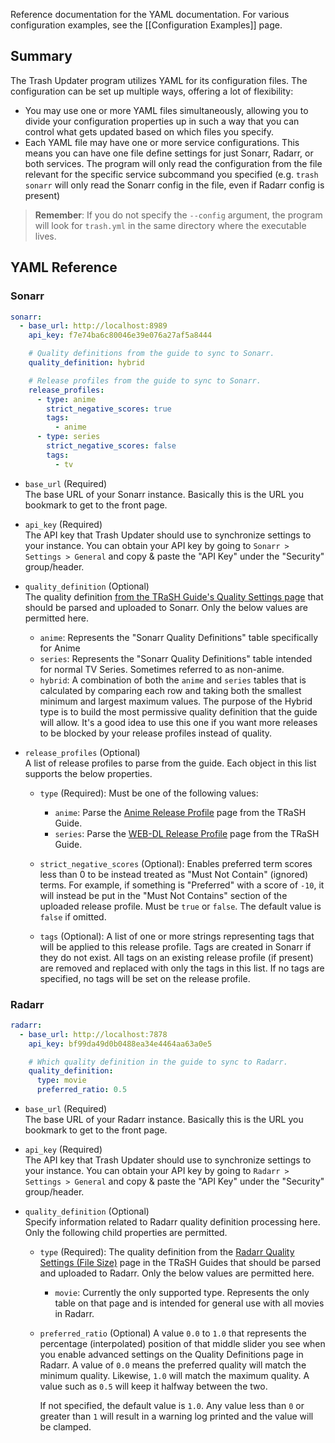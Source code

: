 Reference documentation for the YAML documentation. For various configuration examples, see the
[[Configuration Examples]] page.

## Summary

The Trash Updater program utilizes YAML for its configuration files. The configuration can be set up
multiple ways, offering a lot of flexibility:

- You may use one or more YAML files simultaneously, allowing you to divide your configuration
  properties up in such a way that you can control what gets updated based on which files you
  specify.
- Each YAML file may have one or more service configurations. This means you can have one file
  define settings for just Sonarr, Radarr, or both services. The program will only read the
  configuration from the file relevant for the specific service subcommand you specified (e.g.
  `trash sonarr` will only read the Sonarr config in the file, even if Radarr config is present)

> **Remember**: If you do not specify the `--config` argument, the program will look for `trash.yml`
> in the same directory where the executable lives.

## YAML Reference

### Sonarr

```yml
sonarr:
  - base_url: http://localhost:8989
    api_key: f7e74ba6c80046e39e076a27af5a8444

    # Quality definitions from the guide to sync to Sonarr.
    quality_definition: hybrid

    # Release profiles from the guide to sync to Sonarr.
    release_profiles:
      - type: anime
        strict_negative_scores: true
        tags:
          - anime
      - type: series
        strict_negative_scores: false
        tags:
          - tv
```

- `base_url` (Required)<br>
  The base URL of your Sonarr instance. Basically this is the URL you bookmark to get to the front
  page.

- `api_key` (Required)<br>
  The API key that Trash Updater should use to synchronize settings to your instance. You can obtain
  your API key by going to `Sonarr > Settings > General` and copy & paste the "API Key" under the
  "Security" group/header.

- `quality_definition` (Optional)<br>
  The quality definition [from the TRaSH Guide's Quality Settings page][sonarr_quality] that should
  be parsed and uploaded to Sonarr. Only the below values are permitted here.

  - `anime`: Represents the "Sonarr Quality Definitions" table specifically for Anime
  - `series`: Represents the "Sonarr Quality Definitions" table intended for normal TV Series.
    Sometimes referred to as non-anime.
  - `hybrid`: A combination of both the `anime` and `series` tables that is calculated by comparing
    each row and taking both the smallest minimum and largest maximum values. The purpose of the
    Hybrid type is to build the most permissive quality definition that the guide will allow. It's a
    good idea to use this one if you want more releases to be blocked by your release profiles
    instead of quality.

- `release_profiles` (Optional)<br>
  A list of release profiles to parse from the guide. Each object in this list supports the below
  properties.

  - `type` (Required): Must be one of the following values:
    - `anime`: Parse the [Anime Release Profile][sonarr_profile_anime] page from the TRaSH Guide.
    - `series`: Parse the [WEB-DL Release Profile][sonarr_profile_series] page from the TRaSH Guide.

  - `strict_negative_scores` (Optional): Enables preferred term scores less than 0 to be instead
    treated as "Must Not Contain" (ignored) terms. For example, if something is "Preferred" with a
    score of `-10`, it will instead be put in the "Must Not Contains" section of the uploaded
    release profile. Must be `true` or `false`. The default value is `false` if omitted.

  - `tags` (Optional): A list of one or more strings representing tags that will be applied to this
    release profile. Tags are created in Sonarr if they do not exist. All tags on an existing
    release profile (if present) are removed and replaced with only the tags in this list. If no
    tags are specified, no tags will be set on the release profile.

[sonarr_quality]: https://trash-guides.info/Sonarr/V3/Sonarr-Quality-Settings-File-Size/
[sonarr_profile_anime]: https://trash-guides.info/Sonarr/V3/Sonarr-Release-Profile-RegEx-Anime/
[sonarr_profile_series]: https://trash-guides.info/Sonarr/V3/Sonarr-Release-Profile-RegEx/

### Radarr

```yml
radarr:
  - base_url: http://localhost:7878
    api_key: bf99da49d0b0488ea34e4464aa63a0e5

    # Which quality definition in the guide to sync to Radarr.
    quality_definition:
      type: movie
      preferred_ratio: 0.5
```

- `base_url` (Required)<br>
  The base URL of your Radarr instance. Basically this is the URL you bookmark to get to the front
  page.

- `api_key` (Required)<br>
  The API key that Trash Updater should use to synchronize settings to your instance. You can obtain
  your API key by going to `Radarr > Settings > General` and copy & paste the "API Key" under the
  "Security" group/header.

- `quality_definition` (Optional)<br>
  Specify information related to Radarr quality definition processing here. Only the following child
  properties are permitted.

  - `type` (Required): The quality definition from the [Radarr Quality Settings (File
    Size)][radarr_quality] page in the TRaSH Guides that should be parsed and uploaded to Radarr.
    Only the below values are permitted here.
    - `movie`: Currently the only supported type. Represents the only table on that page and is
      intended for general use with all movies in Radarr.

  - `preferred_ratio` (Optional) A value `0.0` to `1.0` that represents the percentage
    (interpolated) position of that middle slider you see when you enable advanced settings on the
    Quality Definitions page in Radarr. A value of `0.0` means the preferred quality will match the
    minimum quality. Likewise, `1.0` will match the maximum quality. A value such as `0.5` will keep
    it halfway between the two.

    If not specified, the default value is `1.0`. Any value less than `0` or greater than `1` will
    result in a warning log printed and the value will be clamped.

[radarr_quality]: https://trash-guides.info/Radarr/V3/Radarr-Quality-Settings-File-Size/
